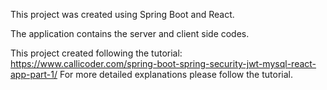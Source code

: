 This project was created using Spring Boot and React.

The application contains the server and client side codes.

This project created following the tutorial:
https://www.callicoder.com/spring-boot-spring-security-jwt-mysql-react-app-part-1/ 
For more detailed explanations please follow the tutorial.